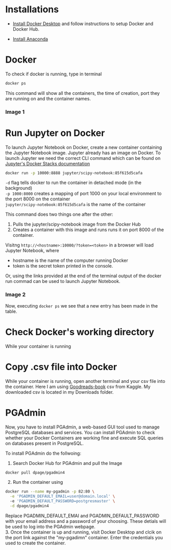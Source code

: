 # Installations
- [Install Docker Desktop](https://www.docker.com/get-started/) and follow instructions to setup Docker and Docker Hub. 

- [Install Anaconda](https://www.anaconda.com/)

# Docker
To check if docker is running, type in terminal
```bash 
docker ps
```
This command will show all the containers, the time of creation, port they are running on and the container names.

### Image 1

# Run Jupyter on Docker
To launch Jupyter Notebook on Docker, create a new container containing the Jupyter Notebook image. Jupyter already has an image on Docker. To launch Jupyter we need the correct CLI command which can be found on [Jupyter's Docker Stacks documentation](https://jupyter-docker-stacks.readthedocs.io/en/latest/)

```bash 
docker run -p 10000:8888 jupyter/scipy-notebook:85f615d5cafa 
```

`-d`  flag tells docker to run the container in detached mode (in the background)  
`-p 1000:8000`  creates a mapping of port 1000 on your local environment to the port 8000 on the container  
`jupyter/scipy-notebook:85f615d5cafa`   is the name of the container  

This command does two things one after the other: 
  1. Pulls the jupyter/scipy-notebook image from the Docker Hub
  2. Creates a container with this image and runs runs it on port 8000 of the container. 

Visitng `http://<hostname>:10000/?token=<token>` in a browser will load Jupyter Notebook, where 
- hostname is the name of the computer running Docker
- token is the secret token printed in the console.

Or, using the links provided at the end of the terminal output of the docker run commad can be used to launch Jupyter Notebook. 
### Image 2

Now, executing  `docker ps`  we see that a new entry has been made in the table. 

# Check Docker's working directory
While your container is running

# Copy .csv file into Docker
While your container is running, open another terminal and your csv file into the container. Here I am using [Goodreads-book](https://www.kaggle.com/datasets/jealousleopard/goodreadsbooks) csv from Kaggle. My downloaded csv is located in my Downloads folder.


# PGAdmin
Now, you have to install PGAdmin, a web-based GUI tool used to manage PostgreSQL databases and services. You can install PGAdmin to check whether your Docker Containers are working fine and execute SQL queries on databases present in PostgreSQL.

To install PGAdmin do the follwoing:
1. Search Docker Hub for PGAdmin and pull the Image
```bash
docker pull dpage/pgadmin4
``` 
2. Run the container using 
```bash
docker run --name my-pgadmin -p 82:80 \
  -e 'PGADMIN_DEFAULT_EMAIL=user@domain.local' \ 
  -e 'PGADMIN_DEFAULT_PASSWORD=postgresmaster' \
  -d dpage/pgadmin4
```
Replace PGADMIN_DEFAULT_EMAI and PGADMIN_DEFAULT_PASSWORD with your email address and a password of your choosing. These detials will be used to log into the PGAdmin webpage.  
3. Once the container is up and running, visit Docker Desktop and clcik on the port link against the "my-pgadimn" container. Enter the credentials you used to create the container.
